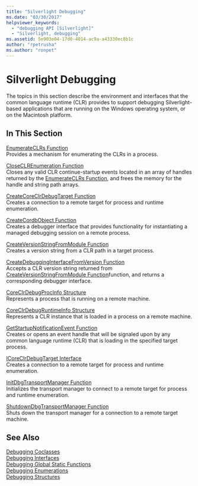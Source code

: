 ```yaml
---
title: "Silverlight Debugging"
ms.date: "03/30/2017"
helpviewer_keywords: 
  - "debugging API [Silverlight]"
  - "Silverlight, debugging"
ms.assetid: 5e903e04-17d0-4014-ac9a-a43330ec8b1c
author: "rpetrusha"
ms.author: "ronpet"
---
```

# Silverlight Debugging
The topics in this section describe the environment and interfaces that the common language runtime (CLR) provides to support debugging Silverlight-based applications that are running on the Windows operating system, or on the Macintosh platform.  
  
## In This Section  
 [EnumerateCLRs Function](../../../../docs/framework/unmanaged-api/debugging/enumerateclrs-function.md)  
 Provides a mechanism for enumerating the CLRs in a process.  
  
 [CloseCLREnumeration Function](../../../../docs/framework/unmanaged-api/debugging/closeclrenumeration-function.md)  
 Closes any valid CLR continue-startup events located in an array of handles returned by the [EnumerateCLRs Function](../../../../docs/framework/unmanaged-api/debugging/enumerateclrs-function.md), and frees the memory for the handle and string path arrays.  
  
 [CreateCoreClrDebugTarget Function](../../../../docs/framework/unmanaged-api/debugging/createcoreclrdebugtarget-function.md)  
 Creates a connection to a remote target for process and runtime enumeration.  
  
 [CreateCordbObject Function](../../../../docs/framework/unmanaged-api/debugging/createcordbobject-function.md)  
 Creates a debugger interface that provides functionality for instantiating a managed debugging session on a remote process.  
  
 [CreateVersionStringFromModule Function](../../../../docs/framework/unmanaged-api/debugging/createversionstringfrommodule-function.md)  
 Creates a version string from a CLR path in a target process.  
  
 [CreateDebuggingInterfaceFromVersion Function](../../../../docs/framework/unmanaged-api/debugging/createdebugginginterfacefromversion-function-for-silverlight.md)  
 Accepts a CLR version string returned from [CreateVersionStringFromModule Function](../../../../docs/framework/unmanaged-api/debugging/createversionstringfrommodule-function.md)function, and returns a corresponding debugger interface.  
  
 [CoreClrDebugProcInfo Structure](../../../../docs/framework/unmanaged-api/debugging/coreclrdebugprocinfo-structure.md)  
 Represents a process that is running on a remote machine.  
  
 [CoreClrDebugRuntimeInfo Structure](../../../../docs/framework/unmanaged-api/debugging/coreclrdebugruntimeinfo-structure.md)  
 Represents a CLR instance that is loaded in a process on a remote machine.  
  
 [GetStartupNotificationEvent Function](../../../../docs/framework/unmanaged-api/debugging/getstartupnotificationevent-function.md)  
 Creates or opens an event handle that will be signaled upon by any common language runtime (CLR) that is loading in the specified target process.  
  
 [ICoreClrDebugTarget Interface](../../../../docs/framework/unmanaged-api/debugging/icoreclrdebugtarget-interface.md)  
 Creates a connection to a remote target for process and runtime enumeration.  
  
 [InitDbgTransportManager Function](../../../../docs/framework/unmanaged-api/debugging/initdbgtransportmanager-function.md)  
 Initializes the transport manager to connect to a remote target for process and runtime enumeration.  
  
 [ShutdownDbgTransportManager Function](../../../../docs/framework/unmanaged-api/debugging/shutdowndbgtransportmanager-function.md)  
 Shuts down the transport manager for a connection to a remote target machine.  
  
## See Also  
 [Debugging Coclasses](../../../../docs/framework/unmanaged-api/debugging/debugging-coclasses.md)  
 [Debugging Interfaces](../../../../docs/framework/unmanaged-api/debugging/debugging-interfaces.md)  
 [Debugging Global Static Functions](../../../../docs/framework/unmanaged-api/debugging/debugging-global-static-functions.md)  
 [Debugging Enumerations](../../../../docs/framework/unmanaged-api/debugging/debugging-enumerations.md)  
 [Debugging Structures](../../../../docs/framework/unmanaged-api/debugging/debugging-structures.md)
